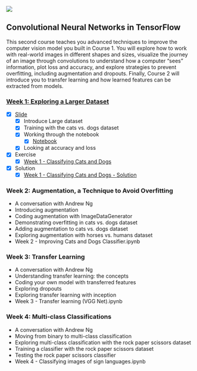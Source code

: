 ![](https://d2wvfoqc9gyqzf.cloudfront.net/content/uploads/2019/06/Website-TFSDesktopBanner.png)


## Convolutional Neural Networks in TensorFlow

This second course teaches you advanced techniques to improve the computer vision model you built in Course 1. You will explore how to work with real-world images in different shapes and sizes, visualize the journey of an image through convolutions to understand how a computer “sees” information, plot loss and accuracy, and explore strategies to prevent overfitting, including augmentation and dropouts. Finally, Course 2 will introduce you to transfer learning and how learned features can be extracted from models.


### [Week 1: Exploring a Larger Dataset](./2_CNN_In_TF/Week_1/)
* [x] [Slide](./Week_1/Slide/Exploring_a_Larger_Dataset.pptx)
  * [x] Introduce Large dataset
  * [x] Training with the cats vs. dogs dataset
  * [x] Working through the notebook
    * [x] [Notebook](./Week_1/Notebook/Part3_Notebook.ipynb)
  * [x] Looking at accuracy and loss
* [x] Exercise
  * [x] [Week 1 - Classifying Cats and Dogs](./Week_1/Exercise/Week1_Question.ipynb)
* [x] Solution
  * [x] [Week 1 - Classifying Cats and Dogs - Solution](./Week_1/Exercise/Solution/Week1_Question_Solution.ipynb)

### Week 2: Augmentation, a Technique to Avoid Overfitting

- A conversation with Andrew Ng
- Introducing augmentation
- Coding augmentation with ImageDataGenerator
- Demonstrating overfitting in cats vs. dogs dataset
- Adding augmentation to cats vs. dogs dataset
- Exploring augmentation with horses vs. humans dataset
- Week 2 - Improving Cats and Dogs Classifier.ipynb

### Week 3: Transfer Learning

- A conversation with Andrew Ng
- Understanding transfer learning: the concepts
- Coding your own model with transferred features
- Exploring dropouts
- Exploring transfer learning with inception
- Week 3 - Transfer learning (VGG Net).ipynb

### Week 4: Multi-class Classifications

- A conversation with Andrew Ng
- Moving from binary to multi-class classification
- Exploring multi-class classification with the rock paper scissors dataset
- Training a classifier with the rock paper scissors dataset
- Testing the rock paper scissors classifier
- Week 4 - Classifying images of sign languages.ipynb

